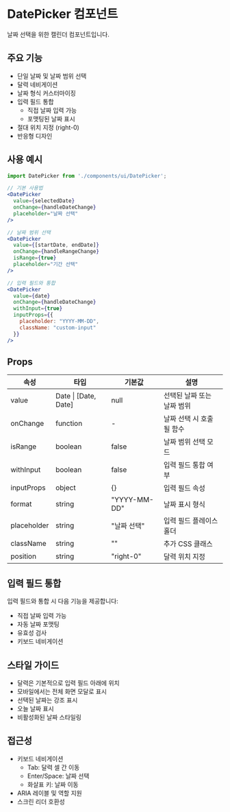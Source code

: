 # DatePicker 컴포넌트

날짜 선택을 위한 캘린더 컴포넌트입니다.

## 주요 기능

- 단일 날짜 및 날짜 범위 선택
- 달력 네비게이션
- 날짜 형식 커스터마이징
- 입력 필드 통합
  - 직접 날짜 입력 가능
  - 포맷팅된 날짜 표시
- 절대 위치 지정 (right-0)
- 반응형 디자인

## 사용 예시

```jsx
import DatePicker from './components/ui/DatePicker';

// 기본 사용법
<DatePicker
  value={selectedDate}
  onChange={handleDateChange}
  placeholder="날짜 선택"
/>

// 날짜 범위 선택
<DatePicker
  value={[startDate, endDate]}
  onChange={handleRangeChange}
  isRange={true}
  placeholder="기간 선택"
/>

// 입력 필드와 통합
<DatePicker
  value={date}
  onChange={handleDateChange}
  withInput={true}
  inputProps={{
    placeholder: "YYYY-MM-DD",
    className: "custom-input"
  }}
/>
```

## Props

| 속성 | 타입 | 기본값 | 설명 |
|------|------|--------|------|
| value | Date \| [Date, Date] | null | 선택된 날짜 또는 날짜 범위 |
| onChange | function | - | 날짜 선택 시 호출될 함수 |
| isRange | boolean | false | 날짜 범위 선택 모드 |
| withInput | boolean | false | 입력 필드 통합 여부 |
| inputProps | object | {} | 입력 필드 속성 |
| format | string | "YYYY-MM-DD" | 날짜 표시 형식 |
| placeholder | string | "날짜 선택" | 입력 필드 플레이스홀더 |
| className | string | "" | 추가 CSS 클래스 |
| position | string | "right-0" | 달력 위치 지정 |

## 입력 필드 통합

입력 필드와 통합 시 다음 기능을 제공합니다:
- 직접 날짜 입력 가능
- 자동 날짜 포맷팅
- 유효성 검사
- 키보드 네비게이션

## 스타일 가이드

- 달력은 기본적으로 입력 필드 아래에 위치
- 모바일에서는 전체 화면 모달로 표시
- 선택된 날짜는 강조 표시
- 오늘 날짜 표시
- 비활성화된 날짜 스타일링

## 접근성

- 키보드 네비게이션
  - Tab: 달력 셀 간 이동
  - Enter/Space: 날짜 선택
  - 화살표 키: 날짜 이동
- ARIA 레이블 및 역할 지원
- 스크린 리더 호환성 